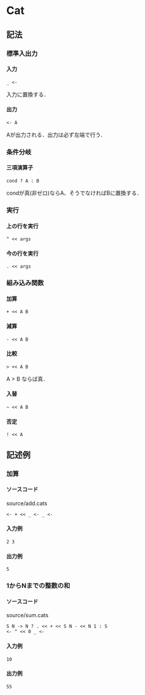 # Cat
## 記法
### 標準入出力
#### 入力
```
_ <-
```
入力に置換する．
#### 出力
```
<- A
```
Aが出力される．出力は必ず左端で行う．
### 条件分岐
#### 三項演算子
```
cond ? A : B
```
condが真(非ゼロ)ならA、そうでなければBに置換する．
### 実行
#### 上の行を実行
```
^ << args
```
#### 今の行を実行
```
. << args
```
### 組み込み関数
#### 加算
```
+ << A B
```
#### 減算
```
- << A B
```
#### 比較
```
> << A B
```
A > B ならば真．
#### 入替
```
~ << A B
```
#### 否定
```
! << A
```
## 記述例
### 加算
#### ソースコード
source/add.cats
```
<- + << _ <- _ <-
```
#### 入力例
```
2 3
```
#### 出力例
```
5
```
### 1からNまでの整数の和
#### ソースコード
source/sum.cats
```
S N -> N ? . << + << S N - << N 1 : S
<- ^ << 0 _ <-
```
#### 入力例
```
10
```
#### 出力例
```
55
```
